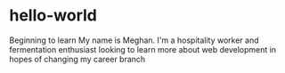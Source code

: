 # hello-world
Beginning to learn
My name is Meghan. I'm a hospitality worker and fermentation enthusiast looking to learn more about web development in hopes of changing my career branch
